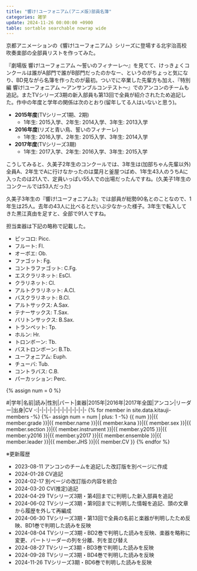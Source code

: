 ```yaml
---
title: "響け!ユーフォニアム(アニメ版)部員名簿"
categories: 雑学
update: 2024-11-26 00:00:00 +0900
table: sortable searchable nowrap wide
---
```


京都アニメーションの《響け!ユーフォニアム》シリーズに登場する北宇治高校吹奏楽部の全部員リストを作ってみた。

『劇場版 響け!ユーフォニアム ～誓いのフィナーレ～』を見てて、けっきょくコンクールは誰がA部門で誰がB部門だったのかなー、というのがちょっと気になり、BD見ながら名簿を作ったのが最初。ついでに卒業した先輩方も加え、『特別編 響け!ユーフォニアム ～アンサンブルコンテスト～』でのアンコンのチームも追記。またTVシリーズ3期の新入部員も第13回で全員が紹介されたため追記した。作中の年度と学年の関係は次のとおり(留年してる人はいないと思う)。

- **2015年度**(TVシリーズ1期、2期)
  - 1年生: 2015入学、2年生: 2014入学、3年生: 2013入学
- **2016年度**(リズと青い鳥、誓いのフィナーレ)
  - 1年生: 2016入学、2年生: 2015入学、3年生: 2014入学
- **2017年度**(TVシリーズ3期)
  - 1年生: 2017入学、2年生: 2016入学、3年生: 2015入学

こうしてみると、久美子2年生のコンクールでは、3年生は(加部ちゃん先輩以外)全員A、2年生でAに行けなかったのは葉月と釜屋つばめ、1年生43人のうちAに入ったのは21人で、定員いっぱい55人での出場だったんですね。(久美子1年生のコンクールでは53人だった)

久美子3年生の『響け!ユーフォニアム3』では部員が総勢90名とのことなので、1年生は25人。去年の43人に比べるとだいぶ少なかった様子。3年生で転入してきた黒江真由を足すと、全部で91人ですね。

担当楽器は下記の略称で記載した。

- ピッコロ: Picc.
- フルート: Fl.
- オーボエ: Ob.
- ファゴット: Fg.
- コントラファゴット: C.Fg.
- エスクラリネット: EsCl.
- クラリネット: Cl.
- アルトクラリネット: A.Cl.
- バスクラリネット: B.Cl.
- アルトサックス: A.Sax.
- テナーサックス: T.Sax.
- バリトンサックス: B.Sax.
- トランペット: Tp.
- ホルン: Hr.
- トロンボーン: Tb.
- バストロンボーン: B.Tb.
- ユーフォニアム: Euph.
- チューバ: Tub.
- コントラバス: C.B.
- パーカッション: Perc.

{% assign num = 0 %}

\#|学年|名前|読み|性別|パート|楽器|2015年|2016年|2017年全国|アンコン|リーダー|出身|CV
-:|-|-|-|-|-|-|-|-|-|-|-|-
{% for member in site.data.kitauji-members -%}
{%- assign num = num | plus: 1 -%}
{{ num }}|{{ member.grade }}|{{ member.name }}|{{ member.kana }}|{{ member.sex }}|{{ member.section }}|{{ member.instrument }}|{{ member.y2015 }}|{{ member.y2016 }}|{{ member.y2017 }}|{{ member.ensemble }}|{{ member.leader }}|{{ member.JHS }}|{{ member.CV }}
{% endfor %}

※更新履歴

- 2023-08-11 アンコンのチームを追記した改訂版を別ページに作成
- 2024-01-28 CV追記
- 2024-02-17 別ページの改訂版の内容を統合
- 2024-03-20 CV(推定)追記
- 2024-04-29 TVシリーズ3期・第4回までに判明した新入部員を追記
- 2024-06-02 TVシリーズ3期・第9回までに判明した情報を追記、頭の文章から履歴を外して再編成
- 2024-06-30 TVシリーズ3期・第13回で全員の名前と楽器が判明したため反映、BD1巻で判明した読みを反映
- 2024-08-04 TVシリーズ3期・BD2巻で判明した読みを反映、楽器を略称に変更、パートリーダーの列を分離、列を並び替え
- 2024-08-27 TVシリーズ3期・BD3巻で判明した読みを反映
- 2024-09-28 TVシリーズ3期・BD4巻で判明した読みを反映
- 2024-11-26 TVシリーズ3期・BD6巻で判明した読みを反映
